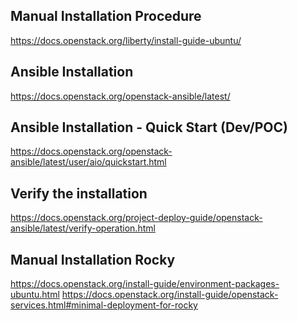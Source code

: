 Manual Installation Procedure
-----------------------------
https://docs.openstack.org/liberty/install-guide-ubuntu/

Ansible Installation
-----------------------------
https://docs.openstack.org/openstack-ansible/latest/

Ansible Installation - Quick Start (Dev/POC)
-----------------------------
https://docs.openstack.org/openstack-ansible/latest/user/aio/quickstart.html

Verify the installation
-----------------------------
https://docs.openstack.org/project-deploy-guide/openstack-ansible/latest/verify-operation.html

Manual Installation Rocky
------------------------
https://docs.openstack.org/install-guide/environment-packages-ubuntu.html
https://docs.openstack.org/install-guide/openstack-services.html#minimal-deployment-for-rocky
